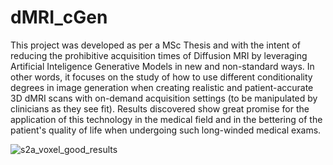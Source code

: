 # dMRI_cGen

This project was developed as per a MSc Thesis and with the intent of reducing the prohibitive acquisition times of Diffusion MRI by leveraging Artificial Inteligence Generative Models in new and non-standard ways.
In other words, it focuses on the study of how to use different conditionality degrees in image generation when creating realistic and patient-accurate 3D dMRI scans with on-demand acquisition settings (to be manipulated by clinicians as they see fit).
Results discovered show great promise for the application of this technology in the medical field and in the bettering of the patient's quality of life when undergoing such long-winded medical exams.

![s2a_voxel_good_results](https://github.com/brightside51/dMRI_cGen/assets/96593753/83d3e10f-1e04-4046-8c33-0c5dde44506e)
